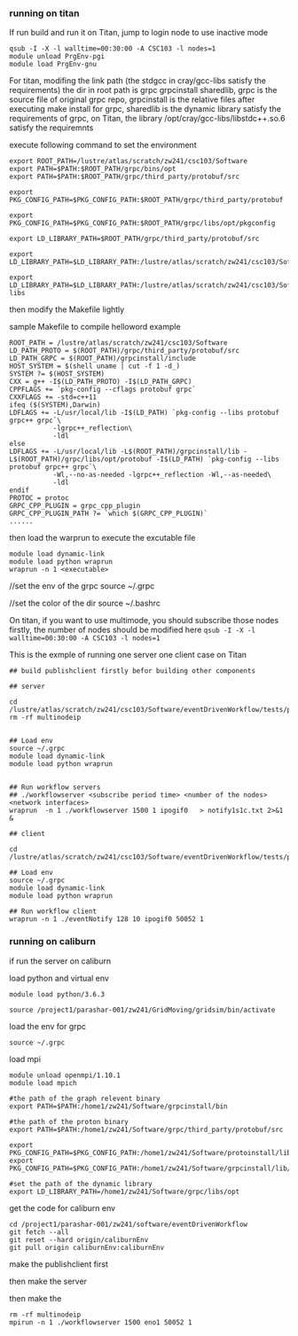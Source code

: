 ### running on titan

If run build and run it on Titan, jump to login node to use inactive mode

```
qsub -I -X -l walltime=00:30:00 -A CSC103 -l nodes=1
module unload PrgEnv-pgi
module load PrgEnv-gnu
```

For titan, modifing the link path (the stdgcc in cray/gcc-libs satisfy the requirements)
the dir in root path is grpc  grpcinstall  sharedlib, grpc is the source file of original grpc repo, grpcinstall is the relative files after executing make install for grpc, sharedlib is the dynamic library satisfy the requirements of grpc, on Titan, the library /opt/cray/gcc-libs/libstdc++.so.6 satisfy the requiremnts

execute following command to set the environment

```
export ROOT_PATH=/lustre/atlas/scratch/zw241/csc103/Software
export PATH=$PATH:$ROOT_PATH/grpc/bins/opt
export PATH=$PATH:$ROOT_PATH/grpc/third_party/protobuf/src

export PKG_CONFIG_PATH=$PKG_CONFIG_PATH:$ROOT_PATH/grpc/third_party/protobuf

export PKG_CONFIG_PATH=$PKG_CONFIG_PATH:$ROOT_PATH/grpc/libs/opt/pkgconfig

export LD_LIBRARY_PATH=$ROOT_PATH/grpc/third_party/protobuf/src

export LD_LIBRARY_PATH=$LD_LIBRARY_PATH:/lustre/atlas/scratch/zw241/csc103/Software/grpc/libs/opt

export LD_LIBRARY_PATH=$LD_LIBRARY_PATH:/lustre/atlas/scratch/zw241/csc103/Software/sharedlib/gcc-libs
```
then modify the Makefile lightly

sample Makefile to compile helloword example

```
ROOT_PATH = /lustre/atlas/scratch/zw241/csc103/Software
LD_PATH_PROTO = $(ROOT_PATH)/grpc/third_party/protobuf/src
LD_PATH_GRPC = $(ROOT_PATH)/grpcinstall/include
HOST_SYSTEM = $(shell uname | cut -f 1 -d_)
SYSTEM ?= $(HOST_SYSTEM)
CXX = g++ -I$(LD_PATH_PROTO) -I$(LD_PATH_GRPC)
CPPFLAGS += `pkg-config --cflags protobuf grpc`
CXXFLAGS += -std=c++11
ifeq ($(SYSTEM),Darwin)
LDFLAGS += -L/usr/local/lib -I$(LD_PATH) `pkg-config --libs protobuf grpc++ grpc`\
           -lgrpc++_reflection\
           -ldl
else
LDFLAGS += -L/usr/local/lib -L$(ROOT_PATH)/grpcinstall/lib -L$(ROOT_PATH)/grpc/libs/opt/protobuf -I$(LD_PATH) `pkg-config --libs protobuf grpc++ grpc`\
           -Wl,--no-as-needed -lgrpc++_reflection -Wl,--as-needed\
           -ldl
endif
PROTOC = protoc
GRPC_CPP_PLUGIN = grpc_cpp_plugin
GRPC_CPP_PLUGIN_PATH ?= `which $(GRPC_CPP_PLUGIN)`
......

```

then load the warprun to execute the excutable file

```
module load dynamic-link
module load python wraprun
wraprun -n 1 <executable>
```

//set the env of the grpc
source ~/.grpc

//set the color of the dir
source ~/.bashrc

On titan, if you want to use multimode, you should subscribe those nodes firstly, the number of nodes should be modified here `qsub -I -X -l walltime=00:30:00 -A CSC103 -l nodes=1`



This is the exmple of running one server one client case on Titan

```
## build publishclient firstly befor building other components

## server

cd /lustre/atlas/scratch/zw241/csc103/Software/eventDrivenWorkflow/tests/performance
rm -rf multinodeip


## Load env
source ~/.grpc
module load dynamic-link
module load python wraprun


## Run workflow servers
## ./workflowserver <subscribe period time> <number of the nodes> <network interfaces>
wraprun  -n 1 ./workflowserver 1500 1 ipogif0   > notify1s1c.txt 2>&1 &

## client

cd /lustre/atlas/scratch/zw241/csc103/Software/eventDrivenWorkflow/tests/performance

## Load env
source ~/.grpc
module load dynamic-link
module load python wraprun

## Run workflow client
wraprun -n 1 ./eventNotify 128 10 ipogif0 50052 1

```



### running on caliburn

if run the server on caliburn

load python and virtual env

```
module load python/3.6.3

source /project1/parashar-001/zw241/GridMoving/gridsim/bin/activate
```

load the env for grpc 

```
source ~/.grpc
```

load mpi

```
module unload openmpi/1.10.1
module load mpich
```


```
#the path of the graph relevent binary
export PATH=$PATH:/home1/zw241/Software/grpcinstall/bin

#the path of the proton binary
export PATH=$PATH:/home1/zw241/Software/grpc/third_party/protobuf/src

export PKG_CONFIG_PATH=$PKG_CONFIG_PATH:/home1/zw241/Software/protoinstall/lib/pkgconfig
export PKG_CONFIG_PATH=$PKG_CONFIG_PATH:/home1/zw241/Software/grpcinstall/lib/pkgconfig

#set the path of the dynamic library
export LD_LIBRARY_PATH=/home1/zw241/Software/grpc/libs/opt
```

get the code for caliburn env


```
cd /project1/parashar-001/zw241/software/eventDrivenWorkflow
git fetch --all
git reset --hard origin/caliburnEnv
git pull origin caliburnEnv:caliburnEnv
```

make the publishclient first 

then make the server 

then make the 

```
rm -rf multinodeip
mpirun -n 1 ./workflowserver 1500 eno1 50052 1
```





